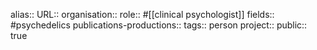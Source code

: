 alias::
URL::
organisation::
role:: #[[clinical psychologist]]
fields:: #psychedelics 
publications-productions:: 
tags:: person
project::
public:: true
